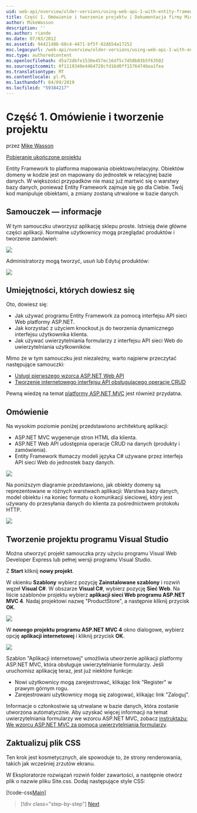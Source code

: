 ```yaml
---
uid: web-api/overview/older-versions/using-web-api-1-with-entity-framework-5/using-web-api-with-entity-framework-part-1
title: Część 1. Omówienie i tworzenie projektu | Dokumentacja firmy Microsoft
author: MikeWasson
description: ''
ms.author: riande
ms.date: 07/03/2012
ms.assetid: 94421d86-68c4-4471-bf5f-82d654a17252
msc.legacyurl: /web-api/overview/older-versions/using-web-api-1-with-entity-framework-5/using-web-api-with-entity-framework-part-1
msc.type: authoredcontent
ms.openlocfilehash: d5a72dbfe1530e457ec16df5c7d50b03b5f63502
ms.sourcegitcommit: 0f1119340e4464720cfd16d0ff15764746ea1fea
ms.translationtype: MT
ms.contentlocale: pl-PL
ms.lasthandoff: 04/09/2019
ms.locfileid: "59384217"
---
```

# <a name="part-1-overview-and-creating-the-project"></a>Część 1. Omówienie i tworzenie projektu

przez [Mike Wasson](https://github.com/MikeWasson)

[Pobieranie ukończone projektu](http://code.msdn.microsoft.com/ASP-NET-Web-API-with-afa30545)

Entity Framework to platforma mapowania obiektowo/relacyjny. Obiektów domeny w kodzie jest on mapowany do jednostek w relacyjnej bazie danych. W większości przypadków nie masz już martwić się o warstwy bazy danych, ponieważ Entity Framework zajmuje się go dla Ciebie. Twój kod manipuluje obiektami, a zmiany zostaną utrwalone w bazie danych.

## <a name="about-the-tutorial"></a>Samouczek — informacje

W tym samouczku utworzysz aplikację sklepu proste. Istnieją dwie główne części aplikacji. Normalne użytkownicy mogą przeglądać produktów i tworzenie zamówień:

![](using-web-api-with-entity-framework-part-1/_static/image1.png)

Administratorzy mogą tworzyć, usuń lub Edytuj produktów:

![](using-web-api-with-entity-framework-part-1/_static/image2.png)

## <a name="skills-youll-learn"></a>Umiejętności, których dowiesz się

Oto, dowiesz się:

- Jak używać programu Entity Framework za pomocą interfejsu API sieci Web platformy ASP.NET.
- Jak korzystać z użyciem knockout.js do tworzenia dynamicznego interfejsu użytkownika klienta.
- Jak używać uwierzytelniania formularzy z interfejsu API sieci Web do uwierzytelniania użytkowników.

Mimo że w tym samouczku jest niezależny, warto najpierw przeczytać następujące samouczki:

- [Usługi pierwszego wzorca ASP.NET Web API](../../getting-started-with-aspnet-web-api/tutorial-your-first-web-api.md)
- [Tworzenie internetowego interfejsu API obsługującego operacje CRUD](../creating-a-web-api-that-supports-crud-operations.md)

Pewną wiedzę na temat [platformy ASP.NET MVC](../../../../mvc/index.md) jest również przydatna.

## <a name="overview"></a>Omówienie

Na wysokim poziomie poniżej przedstawiono architekturę aplikacji:

- ASP.NET MVC wygeneruje stron HTML dla klienta.
- ASP.NET Web API udostępnia operacje CRUD na danych (produkty i zamówienia).
- Entity Framework tłumaczy modeli języka C# używane przez interfejs API sieci Web do jednostek bazy danych.

![](using-web-api-with-entity-framework-part-1/_static/image3.png)

Na poniższym diagramie przedstawiono, jak obiekty domeny są reprezentowane w różnych warstwach aplikacji: Warstwa bazy danych, model obiektu i na koniec formatu o komunikacji sieciowej, który jest używany do przesyłania danych do klienta za pośrednictwem protokołu HTTP.

![](using-web-api-with-entity-framework-part-1/_static/image4.png)

## <a name="create-the-visual-studio-project"></a>Tworzenie projektu programu Visual Studio

Można utworzyć projekt samouczka przy użyciu programu Visual Web Developer Express lub pełnej wersji programu Visual Studio.

Z **Start** kliknij **nowy projekt**.

W okienku **Szablony** wybierz pozycję **Zainstalowane szablony** i rozwiń węzeł **Visual C#**. W obszarze **Visual C#**, wybierz pozycję **Sieć Web**. Na liście szablonów projektu wybierz **aplikacji sieci Web programu ASP.NET MVC 4**. Nadaj projektowi nazwę "ProductStore", a następnie kliknij przycisk **OK**.

![](using-web-api-with-entity-framework-part-1/_static/image5.png)

W **nowego projektu programu ASP.NET MVC 4** okno dialogowe, wybierz opcję **aplikacji internetowej** i kliknij przycisk **OK**.

![](using-web-api-with-entity-framework-part-1/_static/image6.png)

Szablon "Aplikacji internetowej" umożliwia utworzenie aplikacji platformy ASP.NET MVC, która obsługuje uwierzytelnianie formularzy. Jeśli uruchomisz aplikację teraz, jest już niektóre funkcje:

- Nowi użytkownicy mogą zarejestrować, klikając link "Register" w prawym górnym rogu.
- Zarejestrowani użytkownicy mogą się zalogować, klikając link "Zaloguj".

Informacje o członkostwie są utrwalane w bazie danych, która zostanie utworzona automatycznie. Aby uzyskać więcej informacji na temat uwierzytelniania formularzy we wzorcu ASP.NET MVC, zobacz [instruktażu: We wzorcu ASP.NET MVC za pomocą uwierzytelniania formularzy](https://msdn.microsoft.com/library/ff398049(VS.98).aspx).

## <a name="update-the-css-file"></a>Zaktualizuj plik CSS

Ten krok jest kosmetycznych, ale spowoduje to, że strony renderowania, takich jak wcześniej zrzutów ekranu.

W Eksploratorze rozwiązań rozwiń folder zawartości, a następnie otwórz plik o nazwie pliku Site.css. Dodaj następujące style CSS:

[!code-css[Main](using-web-api-with-entity-framework-part-1/samples/sample1.css)]

> [!div class="step-by-step"]
> [Next](using-web-api-with-entity-framework-part-2.md)
